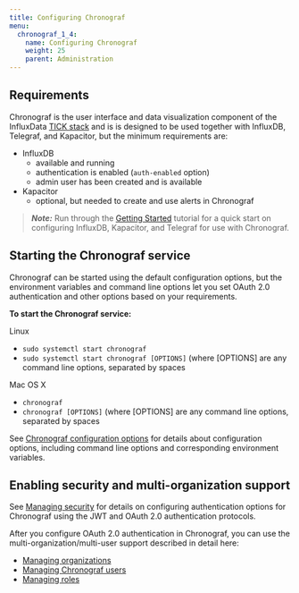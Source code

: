 ```yaml
---
title: Configuring Chronograf
menu:
  chronograf_1_4:
    name: Configuring Chronograf
    weight: 25
    parent: Administration
---
```


## Requirements

Chronograf is the user interface and data visualization component of the InfluxData [TICK stack](https://www.influxdata.com/products/) and is is designed to be used together with InfluxDB, Telegraf, and Kapacitor, but the minimum requirements are:

* InfluxDB
  - available and running
  - authentication is enabled (`auth-enabled` option)
  - admin user has been created and is available
* Kapacitor
  - optional, but needed to create and use alerts in Chronograf

> ***Note:*** Run through the [Getting Started](/chronograf/v1.4/introduction/getting-started) tutorial for a quick start on configuring InfluxDB, Kapacitor, and Telegraf for use with Chronograf.


## Starting the Chronograf service

Chronograf can be started using the default configuration options, but the environment variables and command line options let you set OAuth 2.0 authentication and other options based on your requirements.

**To start the Chronograf service:**

Linux

* `sudo systemctl start chronograf`
* `sudo systemctl start chronograf [OPTIONS]` (where [OPTIONS] are any command line options, separated by spaces

Mac OS X

* `chronograf`
* `chronograf [OPTIONS]` (where [OPTIONS] are any command line options, separated by spaces

See [Chronograf configuration options](/chronograf/v1.4/administration/config-options) for details about configuration options, including command line options and corresponding environment variables.


## Enabling security and multi-organization support

See [Managing security](/chronograf/v1.4/administration/managing-security) for details on configuring authentication options for Chronograf using the JWT and OAuth 2.0 authentication protocols.

After you configure OAuth 2.0 authentication in Chronograf, you can use the multi-organization/multi-user support described in detail here:

* [Managing organizations](/chronograf/v1.4/administration/managing-organization)
* [Managing Chronograf users](/chronograf/v1.4/administration/managing-chronograf-users)
* [Managing roles](/chronograf/v1.4/administration/managing-roles)
